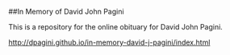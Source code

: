 ##In Memory of David John Pagini

This is a repository for the online obituary for David John Pagini.

http://dpagini.github.io/in-memory-david-j-pagini/index.html
